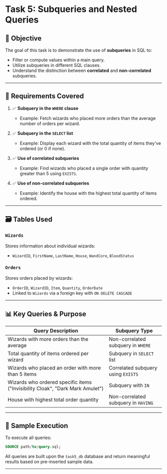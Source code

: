 
# Task 5: Subqueries and Nested Queries


## 🧠 Objective

The goal of this task is to demonstrate the use of **subqueries** in SQL to:
- Filter or compute values within a main query.
- Utilize subqueries in different SQL clauses.
- Understand the distinction between **correlated** and **non-correlated** subqueries.

---

## 📌 Requirements Covered

1. ✅ **Subquery in the `WHERE` clause**  
   - Example: Fetch wizards who placed more orders than the average number of orders per wizard.

2. ✅ **Subquery in the `SELECT` list**  
   - Example: Display each wizard with the total quantity of items they've ordered (or 0 if none).

3. ✅ **Use of correlated subqueries**  
   - Example: Find wizards who placed a single order with quantity greater than 5 using `EXISTS`.

4. ✅ **Use of non-correlated subqueries**  
   - Example: Identify the house with the highest total quantity of items ordered.

---

## 🗃️ Tables Used

### `Wizards`
Stores information about individual wizards:
- `WizardID`, `FirstName`, `LastName`, `House`, `WandCore`, `BloodStatus`

### `Orders`
Stores orders placed by wizards:
- `OrderID`, `WizardID`, `Item`, `Quantity`, `OrderDate`  
- Linked to `Wizards` via a foreign key with `ON DELETE CASCADE`

---

## 📊 Key Queries & Purpose

| Query Description | Subquery Type |
|-------------------|----------------|
| Wizards with more orders than the average | Non-correlated subquery in `WHERE` |
| Total quantity of items ordered per wizard | Subquery in `SELECT` list |
| Wizards who placed an order with more than 5 items | Correlated subquery using `EXISTS` |
| Wizards who ordered specific items ("Invisibility Cloak", "Dark Mark Amulet") | Subquery with `IN` |
| House with highest total order quantity | Non-correlated subquery in `HAVING` |

---

## 🧪 Sample Execution

To execute all queries:

```sql
SOURCE path/to/query.sql;
```

All queries are built upon the `task5_db` database and return meaningful results based on pre-inserted sample data.

---
